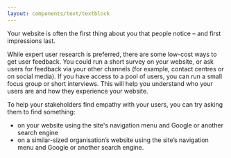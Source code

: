 ```yaml
---
layout: components/text/textblock
---
```


Your website is often the first thing about you that people notice – and first impressions last.

While expert user research is preferred, there are some low-cost ways to get user feedback. You could run a short survey on your website, or ask users for feedback via your other channels (for example, contact centres or on social media). If you have access to a pool of users, you can run a small focus group or short interviews. This will help you understand who your users are and how they experience your website.

To help your stakeholders find empathy with your users, you can try asking them to find something:
- on your website using the site's navigation menu and Google or another search engine
- on a similar-sized organisation’s website using the site’s navigation menu and Google or another search engine.
